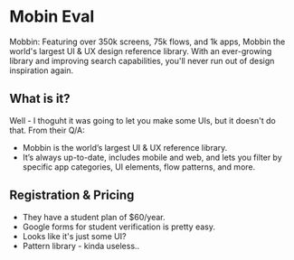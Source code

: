 # Mobin Eval
Mobbin: Featuring over 350k screens, 75k flows, and 1k apps, Mobbin
the world's largest Ul & UX design reference library. With an ever-growing
library and improving search capabilities, you'll never run out of design
inspiration again.

## What is it?
Well - I thoguht it was going to let you make some UIs, but it doesn't do that.
From their Q/A:
* Mobbin is the world’s largest UI & UX reference library. 
* It’s always up-to-date, includes mobile and web, and lets you filter by specific app categories, UI elements, flow patterns, and more.



## Registration & Pricing
* They have a student plan of $60/year.
* Google forms for student verification is pretty easy. 
* Looks like it's just some UI?
* Pattern library - kinda useless..

